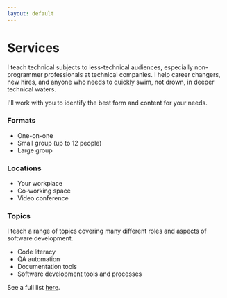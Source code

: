 ```yaml
---
layout: default
---
```


# Services

I teach technical subjects to less-technical audiences, especially non-programmer professionals at technical companies. I help career changers, new hires, and anyone who needs to quickly swim, not drown, in deeper technical waters.

I'll work with you to identify the best form and content for your needs.

### Formats

+ One-on-one
+ Small group (up to 12 people)
+ Large group

### Locations

+ Your workplace
+ Co-working space
+ Video conference

### Topics

I teach a range of topics covering many different roles and aspects of software development.

+ Code literacy
+ QA automation 
+ Documentation tools
+ Software development tools and processes

See a full list [here](topics.html).

